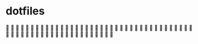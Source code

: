 # dotfiles

:construction: :construction: :construction: :construction: :construction: :construction: :construction: :construction: :construction: :construction: :construction: :construction:
:construction: :construction: :construction: :construction: :construction: :construction: :construction: :construction: :construction: :construction: :construction: :construction:
:construction: :construction: :construction: :construction: :construction: :construction: :construction: :construction: :construction: :construction: :construction: :construction:
:construction: :construction: :construction: :construction: :construction: :construction: :construction: :construction: :construction: :construction: :construction: :construction:
:construction: :construction: :construction: :construction: :construction: :construction: :construction: :construction: :construction: :construction: :construction: :construction: